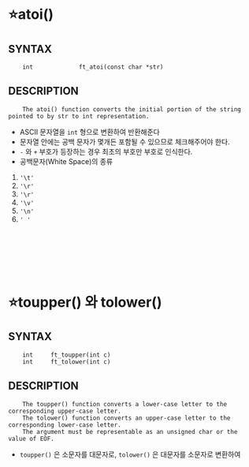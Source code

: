 ⭐atoi()
===================

SYNTAX
------
        int				ft_atoi(const char *str)

DESCRIPTION
-----------
        The atoi() function converts the initial portion of the string pointed to by str to int representation.

* ASCII 문자열을 `int` 형으로 변환하여 반환해준다
* 문자열 안에는 공백 문자가 몇개든 포함될 수 있으므로 체크해주어야 한다.
* `-` 와 `+` 부호가 등장하는 경우 최초의 부호만 부호로 인식한다.
* 공백문자(White Space)의 종류
1. `'\t'`
2. `'\r'`
3. `'\r'`
4. `'\v'`
5. `'\n'`
6. `' '`
</br>
</br>
</br>
</br>
</br>

⭐toupper() 와 tolower()
===================

SYNTAX
------
        int		ft_toupper(int c)
        int		ft_tolower(int c)

DESCRIPTION
-----------
        The toupper() function converts a lower-case letter to the corresponding upper-case letter.
        The tolower() function converts an upper-case letter to the corresponding lower-case letter.
        The argument must be representable as an unsigned char or the value of EOF.

* `toupper()` 은 소문자를 대문자로, `tolower()` 은 대문자를 소문자로 변환하여 
</br>
</br>
</br>
</br>
</br>
